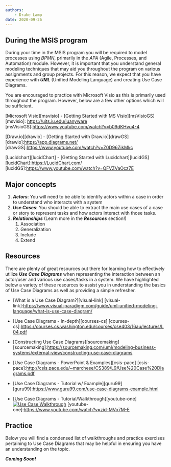 ```yaml
---
authors:
    - Drake Lamp
date: 2020-09-26
---
```


## During the MSIS program

During your time in the MSIS program you will be required to model processes using _BPMN_, primarily in the _APA_ (Agile, Processes, and Automation) module. However, it is important that you understand general modeling techniques that may aid you throughout the program on various assignments and group projects. For this reason, we expect that you have experience with _**UML**_ (Unified Modeling Language) and creating Use Case Diagrams.

You are encouraged to practice with Microsoft Visio as this is primarily used throughout the program. However, below are a few other options which will be sufficient.

[Microsoft Visio][msvisio] - [Getting Started with MS Visio][msVisioGS]
[msvisio]: https://uits.iu.edu/iuanyware
[msVisioGS]:https://www.youtube.com/watch?v=b09dKHvu4-4

[Draw.io][drawio] - [Getting Started with Draw.io][drawGS]
[drawio]:https://app.diagrams.net/
[drawGS]:https://www.youtube.com/watch?v=Z0D96ZikMkc

[Lucidchart][lucidChart] - [Getting Started with Lucidchart][lucidGS]
[lucidChart]:https://LucidChart.com/
[lucidGS]:https://www.youtube.com/watch?v=QFVZVaOcz7E

## Major concepts

1. _**Actors**_: You will need to be able to identify actors within a case in order to understand who interacts with a system
2. _**Use Cases**_: You should be able to extract the main use cases of a case or story to represent tasks and how actors interact with those tasks.
3. _**Relationships**_ (Learn more in the _**Resources**_ section!)
    1. Association
    2. Generalization
    3. Include
    4. Extend

## Resources

There are plenty of great resources out there for learning how to effectively utilize _**Use Case Diagrams**_ when representing the interaction between an actor/user and various use cases/tasks in a system. We have highlighted below a variety of these resources to assist you in understanding the basics of Use Case Diagrams as well as providing a simple refresher.

*  [What is a Use Case Diagram?][visual-link]
[visual-link]:https://www.visual-paradigm.com/guide/uml-unified-modeling-language/what-is-use-case-diagram/

*  [Use Case Diagrams - In-depth][courses-cs]
[courses-cs]:https://courses.cs.washington.edu/courses/cse403/16au/lectures/L04.pdf

*  [Constructing Use Case Diagrams][sourcemaking]
[sourcemaking]:https://sourcemaking.com/uml/modeling-business-systems/external-view/constructing-use-case-diagrams

*  [Use Case Diagrams - PowerPoint & Examples][csis-pace]
[csis-pace]:http://csis.pace.edu/~marchese/CS389/L9/Use%20Case%20Diagrams.pdf

*  [Use Case Diagrams - Tutorial w/ Example][guru99]
[guru99]:https://www.guru99.com/use-case-diagrams-example.html

*  [Use Case Diagrams - Tutorial/Walkthrough][youtube-one]
[![Use Case Walkthrough](https://img.youtube.com/vi/zid-MVo7M-E/0.jpg)](https://www.youtube.com/watch?v=zid-MVo7M-E)
[youtube-one]:https://www.youtube.com/watch?v=zid-MVo7M-E

## Practice

Below you will find a condensed list of walkthroughs and practice exercises pertaining to Use Case Diagrams that may be helpful in ensuring you have an understanding on the topic.

_**Coming Soon!**_

